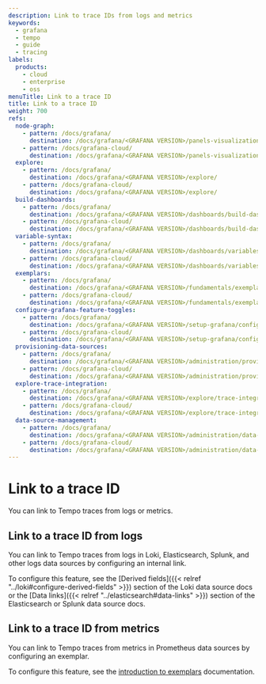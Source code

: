 ```yaml
---
description: Link to trace IDs from logs and metrics
keywords:
  - grafana
  - tempo
  - guide
  - tracing
labels:
  products:
    - cloud
    - enterprise
    - oss
menuTitle: Link to a trace ID
title: Link to a trace ID
weight: 700
refs:
  node-graph:
    - pattern: /docs/grafana/
      destination: /docs/grafana/<GRAFANA VERSION>/panels-visualizations/visualizations/node-graph/
    - pattern: /docs/grafana-cloud/
      destination: /docs/grafana/<GRAFANA VERSION>/panels-visualizations/visualizations/node-graph/
  explore:
    - pattern: /docs/grafana/
      destination: /docs/grafana/<GRAFANA VERSION>/explore/
    - pattern: /docs/grafana-cloud/
      destination: /docs/grafana/<GRAFANA VERSION>/explore/
  build-dashboards:
    - pattern: /docs/grafana/
      destination: /docs/grafana/<GRAFANA VERSION>/dashboards/build-dashboards/
    - pattern: /docs/grafana-cloud/
      destination: /docs/grafana/<GRAFANA VERSION>/dashboards/build-dashboards/
  variable-syntax:
    - pattern: /docs/grafana/
      destination: /docs/grafana/<GRAFANA VERSION>/dashboards/variables/variable-syntax/
    - pattern: /docs/grafana-cloud/
      destination: /docs/grafana/<GRAFANA VERSION>/dashboards/variables/variable-syntax/
  exemplars:
    - pattern: /docs/grafana/
      destination: /docs/grafana/<GRAFANA VERSION>/fundamentals/exemplars/
    - pattern: /docs/grafana-cloud/
      destination: /docs/grafana/<GRAFANA VERSION>/fundamentals/exemplars/
  configure-grafana-feature-toggles:
    - pattern: /docs/grafana/
      destination: /docs/grafana/<GRAFANA VERSION>/setup-grafana/configure-grafana/#feature_toggles
    - pattern: /docs/grafana-cloud/
      destination: /docs/grafana/<GRAFANA VERSION>/setup-grafana/configure-grafana/#feature_toggles
  provisioning-data-sources:
    - pattern: /docs/grafana/
      destination: /docs/grafana/<GRAFANA VERSION>/administration/provisioning/#data-sources
    - pattern: /docs/grafana-cloud/
      destination: /docs/grafana/<GRAFANA VERSION>/administration/provisioning/#data-sources
  explore-trace-integration:
    - pattern: /docs/grafana/
      destination: /docs/grafana/<GRAFANA VERSION>/explore/trace-integration/
    - pattern: /docs/grafana-cloud/
      destination: /docs/grafana/<GRAFANA VERSION>/explore/trace-integration/
  data-source-management:
    - pattern: /docs/grafana/
      destination: /docs/grafana/<GRAFANA VERSION>/administration/data-source-management/
    - pattern: /docs/grafana-cloud/
      destination: /docs/grafana/<GRAFANA VERSION>/administration/data-source-management/
---
```


# Link to a trace ID

You can link to Tempo traces from logs or metrics.

## Link to a trace ID from logs

You can link to Tempo traces from logs in Loki, Elasticsearch, Splunk, and other logs data sources by configuring an internal link.

To configure this feature, see the [Derived fields]({{< relref "../loki#configure-derived-fields" >}}) section of the Loki data source docs or the [Data links]({{< relref "../elasticsearch#data-links" >}}) section of the Elasticsearch or Splunk data source docs.

## Link to a trace ID from metrics

You can link to Tempo traces from metrics in Prometheus data sources by configuring an exemplar.

To configure this feature, see the [introduction to exemplars](ref:exemplars) documentation.

